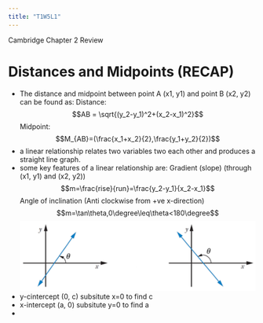 ```yaml
---
title: "T1W5L1"
---
```


Cambridge Chapter 2 Review

# Distances and Midpoints (RECAP)
- The distance and midpoint between point A (x1, y1) and point B (x2, y2) can be found as:
Distance: $$AB = \sqrt{(y_2-y_1)^2+(x_2-x_1)^2}$$
Midpoint: $$M_{AB}=(\frac{x_1+x_2}{2},\frac{y_1+y_2}{2})$$
- a linear relationship relates two variables two each other and produces a straight line graph.
- some key features of a linear relationship are:
Gradient (slope) (through (x1, y1) and (x2, y2)) $$m=\frac{rise}{run}=\frac{y_2-y_1}{x_2-x_1}$$
Angle of inclination (Anti clockwise from +ve x-direction) $$m=\tan\theta,0\degree\leq\theta<180\degree$$
![](content/notes/images/Pasted%20image%2020230228140559.png)
- y-cintercept (0, c) subsitute x=0 to find c
- x-intercept (a, 0) subsitute y=0 to find a
- 